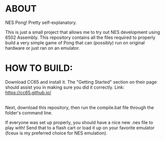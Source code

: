 <h1>ABOUT</h1>
NES Pong! Pretty self-explanatory.

This is just a small project that allows me to try out NES development using 6502 Assembly. This repository contains all the files required to properly build a very simple game of Pong that can (possibly) run on original hardware or just ran on an emulator.

<h1>HOW TO BUILD:</h1>
Download CC65 and install it. The "Getting Started" section on their page should assist you in making sure you did it correctly.
Link: <a href="https://cc65.github.io/">https://cc65.github.io/<a/><br><br>

Next, download this repository, then run the compile.bat file through the folder's command line.

If everyone was set up properly, you should have a nice new .nes file to play with! Send that to a flash cart or load it up on your favorite emulator (fceux is my preferred choice for NES emulation).
